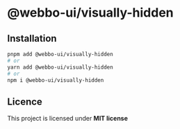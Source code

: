 # @webbo-ui/visually-hidden



## Installation

```bash
pnpm add @webbo-ui/visually-hidden
# or
yarn add @webbo-ui/visually-hidden
# or
npm i @webbo-ui/visually-hidden
```

## Licence

This project is licensed under **MIT license**